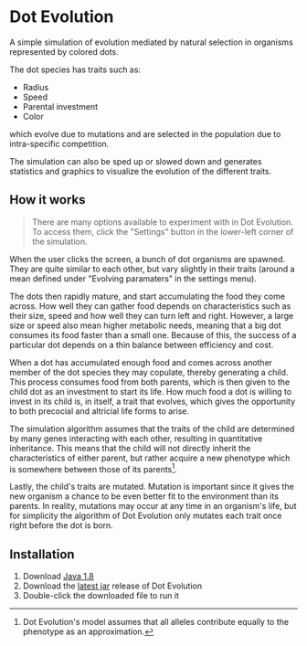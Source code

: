 # Dot Evolution

A simple simulation of evolution mediated by natural selection in organisms represented by colored dots.

The dot species has traits such as:

- Radius
- Speed
- Parental investment
- Color

which evolve due to mutations and are selected in the population due to intra-specific competition.

The simulation can also be sped up or slowed down and generates statistics and graphics to visualize the evolution of the different traits.

## How it works

> There are many options available to experiment with in Dot Evolution. To access them, click the "Settings" button in the lower-left corner of the simulation.

When the user clicks the screen, a bunch of dot organisms are spawned. They are quite similar to each other, but vary slightly in their traits (around a mean defined under "Evolving paramaters" in the settings menu).

The dots then rapidly mature, and start accumulating the food they come across. How well they can gather food depends on characteristics such as their size, speed and how well they can turn left and right. However, a large size or speed also mean higher metabolic needs, meaning that a big dot consumes its food faster than a small one. Because of this, the success of a particular dot depends on a thin balance between efficiency and cost.

When a dot has accumulated enough food and comes across another member of the dot species they may copulate, thereby generating a child. This process consumes food from both parents, which is then given to the child dot as an investment to start its life. How much food a dot is willing to invest in its child is, in itself, a trait that evolves, which gives the opportunity to both precocial and altricial life forms to arise.

The simulation algorithm assumes that the traits of the child are determined by many genes interacting with each other, resulting in quantitative inheritance. This means that the child will not directly inherit the characteristics of either parent, but rather acquire a new phenotype which is somewhere between those of its parents[^1].

Lastly, the child's traits are mutated. Mutation is important since it gives the new organism a chance to be even better fit to the environment than its parents. In reality, mutations may occur at any time in an organism's life, but for simplicity the algorithm of Dot Evolution only mutates each trait once right before the dot is born.

[^1]: Dot Evolution's model assumes that all alleles contribute equally to the phenotype as an approximation. 

## Installation

1. Download [Java 1.8](https://www.java.com/download/ie_manual.jsp?)
2. Download the [latest jar](https://github.com/aleferna12/DotEvolution/releases/download/v1.0/DotEvolution.jar) release of Dot Evolution
3. Double-click the downloaded file to run it
